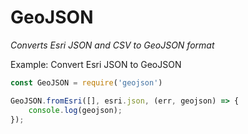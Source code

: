 # GeoJSON
*Converts Esri JSON and CSV to GeoJSON format*

Example: Convert Esri JSON to GeoJSON
```javascript
const GeoJSON = require('geojson')

GeoJSON.fromEsri([], esri.json, (err, geojson) => {
    console.log(geojson);
});
```
